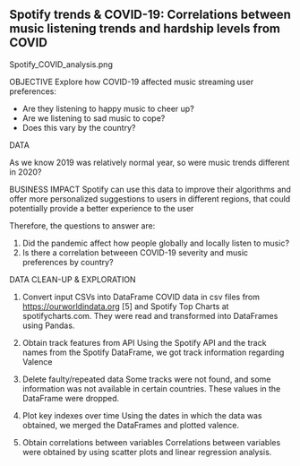 ## Spotify trends & COVID-19: Correlations between music listening trends and hardship levels from COVID

Spotify_COVID_analysis.png

OBJECTIVE
Explore how COVID-19 affected music streaming user preferences:
- Are they listening to happy music to cheer up?
- Are we listening to sad music to cope?
- Does this vary by the country?

DATA 

As we know 2019 was relatively normal year, so were music trends different in 2020?

BUSINESS IMPACT
Spotify can use this data to improve their algorithms and offer more personalized suggestions to users in different regions, that could potentially provide a better experience to the user

Therefore, the questions to answer are:

1. Did the pandemic affect how people globally and locally listen to music?
2. Is there a correlation betweeen COVID-19 severity and music preferences by country?


DATA CLEAN-UP & EXPLORATION
1. Convert input CSVs into DataFrame
    COVID data in csv files from https://ourworldindata.org [5] and Spotify Top Charts at 
    spotifycharts.com. They were read and transformed into DataFrames using Pandas. 

2. Obtain track features from API 
    Using the Spotify API and the track names from the Spotify DataFrame, we got track information 
    regarding Valence

3. Delete faulty/repeated data
    Some tracks were not found, and some information was not available in certain countries. 
    These values in the DataFrame were dropped.
    
4. Plot key indexes over time
    Using the dates in which the data was obtained, we merged the DataFrames and plotted valence.

5. Obtain correlations between variables
    Correlations between variables were obtained by using scatter plots and linear regression analysis.







